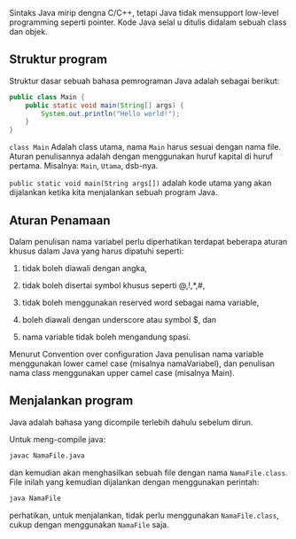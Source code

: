 Sintaks Java mirip dengna C/C++, tetapi Java tidak mensupport low-level
programming seperti pointer. Kode Java selal u ditulis didalam sebuah class dan
objek.

## Struktur program

Struktur dasar sebuah bahasa pemrograman Java adalah sebagai berikut:

```java
public class Main {
    public static void main(String[] args) {
        System.out.println("Hello world!");
    }
}
```

`class Main` Adalah class utama, nama `Main` harus sesuai dengan nama file.
Aturan penulisannya adalah dengan menggunakan huruf kapital di huruf pertama.
Misalnya: `Main`, `Utama`, dsb-nya.

`public static void main(String args[])` adalah kode utama yang akan dijalankan
ketika kita menjalankan sebuah program Java.

## Aturan Penamaan

Dalam penulisan nama variabel perlu diperhatikan terdapat beberapa aturan khusus
dalam Java yang harus dipatuhi seperti:

1. tidak boleh diawali dengan angka,

2. tidak boleh disertai symbol khusus seperti @,!,*,#,

3. tidak boleh menggunakan reserved word sebagai nama variable,

4. boleh diawali dengan underscore atau symbol $, dan

5. nama variable tidak boleh mengandung spasi.

Menurut Convention over configuration Java penulisan nama variable menggunakan
lower camel case (misalnya namaVariabel), dan penulisan nama class menggunakan
upper camel case (misalnya Main).

## Menjalankan program

Java adalah bahasa yang dicompile terlebih dahulu sebelum dirun.

Untuk meng-compile java:

```bash
javac NamaFile.java
```

dan kemudian akan menghasilkan sebuah file dengan nama `NamaFile.class`.
File inilah yang kemudian dijalankan dengan menggunakan perintah:

```bash
java NamaFile
```
perhatikan, untuk menjalankan, tidak perlu menggunakan `NamaFile.class`, cukup
dengan menggunakan `NamaFile` saja.